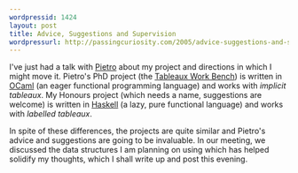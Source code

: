 ```yaml
---
wordpressid: 1424
layout: post
title: Advice, Suggestions and Supervision
wordpressurl: http://passingcuriosity.com/2005/advice-suggestions-and-supervision/
---
```

I've just had a talk with <a href="http://www.rsise.anu.edu.au/~abate/">Pietro</a> about my project and directions in which I might move it. Pietro's PhD project (the <a href="http://users.rsise.anu.edu.au/~abate/twb/twb.html">Tableaux Work Bench</a>) is written in <a href="http://caml.inria.fr/">OCaml</a> (an eager functional programming language) and works with <span style="font-style: italic;">implicit tableaux</span>. My Honours project (which needs a name, suggestions are welcome) is written in <a href="http://www.haskell.org/">Haskell</a> (a lazy, pure functional language) and works with <span style="font-style: italic;">labelled tableaux</span>.

In spite of these differences, the projects are quite similar and Pietro's advice and suggestions are going to be invaluable. In our meeting, we discussed the data structures I am planning on using which has helped solidify my thoughts, which I shall write up and post this evening.
